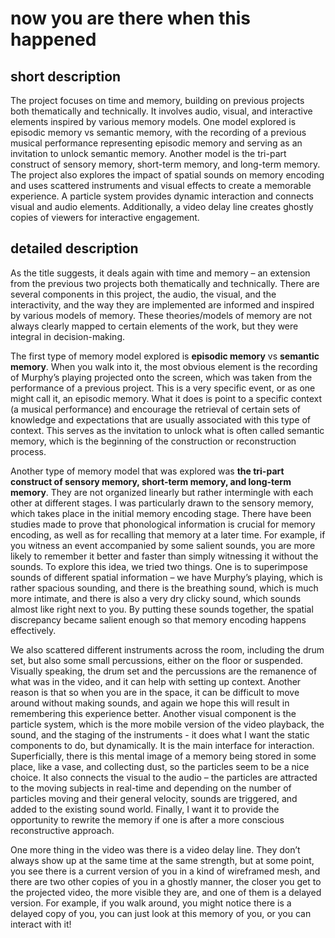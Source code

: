 # now you are there when this happened

## short description
The project focuses on time and memory, building on previous projects both thematically and technically. It involves audio, visual, and interactive elements inspired by various memory models. One model explored is episodic memory vs semantic memory, with the recording of a previous musical performance representing episodic memory and serving as an invitation to unlock semantic memory. Another model is the tri-part construct of sensory memory, short-term memory, and long-term memory. The project also explores the impact of spatial sounds on memory encoding and uses scattered instruments and visual effects to create a memorable experience. A particle system provides dynamic interaction and connects visual and audio elements. Additionally, a video delay line creates ghostly copies of viewers for interactive engagement.

## detailed description
As the title suggests, it deals again with time and memory – an extension from the previous two projects both thematically and technically. There are several components in this project, the audio, the visual, and the interactivity, and the way they are implemented are informed and inspired by various models of memory. These theories/models of memory are not always clearly mapped to certain elements of the work, but they were integral in decision-making. 

The first type of memory model explored is **episodic memory** vs **semantic memory**. When you walk into it, the most obvious element is the recording of Murphy’s playing projected onto the screen, which was taken from the performance of a previous project. This is a very specific event, or as one might call it, an episodic memory. What it does is point to a specific context (a musical performance) and encourage the retrieval of certain sets of knowledge and expectations that are usually associated with this type of context. This serves as the invitation to unlock what is often called semantic memory, which is the beginning of the construction or reconstruction process. 

Another type of memory model that was explored was **the tri-part construct of sensory memory, short-term memory, and long-term memory**. They are not organized linearly but rather intermingle with each other at different stages. I was particularly drawn to the sensory memory, which takes place in the initial memory encoding stage. There have been studies made to prove that phonological information is crucial for memory encoding, as well as for recalling that memory at a later time. For example, if you witness an event accompanied by some salient sounds, you are more likely to remember it better and faster than simply witnessing it without the sounds. To explore this idea, we tried two things. One is to superimpose sounds of different spatial information – we have Murphy’s playing, which is rather spacious sounding, and there is the breathing sound, which is much more intimate, and there is also a very dry clicky sound, which sounds almost like right next to you. By putting these sounds together, the spatial discrepancy became salient enough so that memory encoding happens effectively. 

We also scattered different instruments across the room, including the drum set, but also some small percussions, either on the floor or suspended. Visually speaking, the drum set and the percussions are the remanence of what was in the video, and it can help with setting up context. Another reason is that so when you are in the space, it can be difficult to move around without making sounds, and again we hope this will result in remembering this experience better. Another visual component is the particle system, which is the more mobile version of the video playback, the sound, and the staging of the instruments - it does what I want the static components to do, but dynamically. It is the main interface for interaction. Superficially, there is this mental image of a memory being stored in some place, like a vase, and collecting dust, so the particles seem to be a nice choice. It also connects the visual to the audio – the particles are attracted to the moving subjects in real-time and depending on the number of particles moving and their general velocity, sounds are triggered, and added to the existing sound world. Finally, I want it to provide the opportunity to rewrite the memory if one is after a more conscious reconstructive approach. 

One more thing in the video was there is a video delay line. They don’t always show up at the same time at the same strength, but at some point, you see there is a current version of you in a kind of wireframed mesh, and there are two other copies of you in a ghostly manner, the closer you get to the projected video, the more visible they are, and one of them is a delayed version. For example, if you walk around, you might notice there is a delayed copy of you, you can just look at this memory of you, or you can interact with it!


